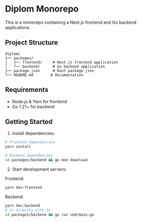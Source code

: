 # Diplom Monorepo

This is a monorepo containing a Next.js frontend and Go backend applications.

## Project Structure

```
diplom/
├── packages/
│   ├── frontend/     # Next.js frontend application
│   └── backend/      # Go backend application
├── package.json      # Root package.json
└── README.md        # Documentation
```

## Requirements

- Node.js & Yarn for frontend
- Go 1.21+ for backend

## Getting Started

1. Install dependencies:
```bash
# Frontend dependencies
yarn install

# Backend dependencies
cd packages/backend && go mod download
```

2. Start development servers:

Frontend:
```bash
yarn dev:frontend
```

Backend:
```bash
yarn dev:backend
# or directly with Go
cd packages/backend && go run cmd/main.go
